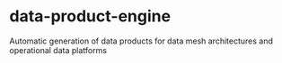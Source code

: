 # data-product-engine
Automatic generation of data products for data mesh architectures and operational data platforms
